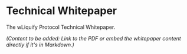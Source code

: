 # Technical Whitepaper

The wLiquify Protocol Technical Whitepaper.

*(Content to be added: Link to the PDF or embed the whitepaper content directly if it's in Markdown.)* 